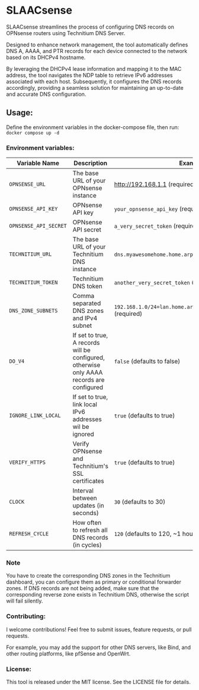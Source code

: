 # SLAACsense

SLAACsense streamlines the process of configuring DNS records on OPNsense routers using Technitium DNS Server.

Designed to enhance network management, the tool automatically defines DNS A, AAAA, and PTR records for each device connected to the network based on its DHCPv4 hostname.

By leveraging the DHCPv4 lease information and mapping it to the MAC address, the tool navigates the NDP table to retrieve IPv6 addresses associated with each host. Subsequently, it configures the DNS records accordingly, providing a seamless solution for maintaining an up-to-date and accurate DNS configuration.

## Usage:

Define the environment variables in the docker-compose file, then run: `docker compose up -d`

### Environment variables:

| Variable Name         | Description                                                                              | Example Value                                                          |
|-----------------------|------------------------------------------------------------------------------------------|------------------------------------------------------------------------|
| `OPNSENSE_URL`        | The base URL of your OPNsense instance                                                   | http://192.168.1.1 (required)                                          
| `OPNSENSE_API_KEY`    | OPNsense API key                                                                         | `your_opnsense_api_key` (required)                                     |
| `OPNSENSE_API_SECRET` | OPNsense API secret                                                                      | `a_very_secret_token` (required)                                       |
| `TECHNITIUM_URL`      | The base URL of your Technitium DNS instance                                             | `dns.myawesomehome.home.arpa` (required)                               |
| `TECHNITIUM_TOKEN`    | Technitium DNS token                                                                     | `another_very_secret_token` (required)                                 |
| `DNS_ZONE_SUBNETS`    | Comma separated DNS zones and IPv4 subnet                                                | `192.168.1.0/24=lan.home.arpa,192.168.2.0/24=dmz.home.arpa` (required) |
| `DO_V4`               | If set to true, A records will be configured, otherwise only AAAA records are configured | `false` (defaults to false)                                            |
| `IGNORE_LINK_LOCAL`   | If set to true, link local IPv6 addresses wil be ignored                                 | `true` (defaults to true)                                              |
| `VERIFY_HTTPS`        | Verify OPNsense and Technitium's SSL certificates                                        | `true` (defaults to true)                                              |
| `CLOCK`               | Interval between updates (in seconds)                                                    | `30` (defaults to 30)                                                  |
| `REFRESH_CYCLE`       | How often to refresh all DNS records (in cycles)                                         | `120` (defaults to 120, ~1 hour with default CLOCK)                    |

### Note
You have to create the corresponding DNS zones in the Technitium dashboard, you can configure them as primary or conditional forwarder zones.
If DNS records are not being added, make sure that the corresponding reverse zone exists in Technitium DNS, otherwise the script will fail silently.

### Contributing:
I welcome contributions! Feel free to submit issues, feature requests, or pull requests.

For example, you may add the support for other DNS servers, like Bind, and other routing platforms, like pfSense and OpenWrt. 

### License:
This tool is released under the MIT license. See the LICENSE file for details.